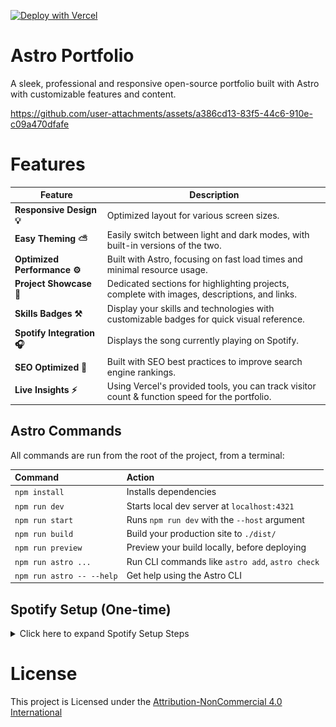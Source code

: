 [![Deploy with Vercel](https://vercel.com/button)](https://vercel.com/new/clone?repository-url=https%3A%2F%2Fgithub.com%2FShiawaseu%2FAstro-Portfolio&env=SPOTIFY_ENABLED,REDIS_PORT,REDIS_HOST,REDIS_PASSWORD,AUTHENTICATION_PASSWORD,SPOTIFY_CLIENT_ID,SPOTIFY_CLIENT_SECRET,SPOTIFY_REDIRECT_URI&envDescription=Environment%20variables%20for%20setting%20up%20the%20Spotify%20integration%20%7C%20If%20you%20won't%20use%20the%20feature%2C%20set%20SPOTIFY_ENABLED%20to%20%22false%22%20and%20discard%20the%20rest%20of%20the%20variables&envLink=https%3A%2F%2Fgithub.com%2FShiawaseu%2FAstro-Portfolio%2Fblob%2Fmain%2F.env.example&project-name=portfolio&repository-name=portfolio&demo-title=Portfolio%20Showcase&demo-description=A%20sleek%2C%20professional%20and%20responsive%20open-source%20portfolio%20built%20with%20Astro%20with%20customizable%20features%20and%20content.)

# Astro Portfolio

A sleek, professional and responsive open-source portfolio built with Astro with customizable features and content.

https://github.com/user-attachments/assets/a386cd13-83f5-44c6-910e-c09a470dfafe

# Features

| Feature               | Description                                                                                      |
|-----------------------|--------------------------------------------------------------------------------------------------|
| **Responsive Design 💡** | Optimized layout for various screen sizes. |
| **Easy Theming ⛅** | Easily switch between light and dark modes, with built-in versions of the two.      |
| **Optimized Performance ⚙️** | Built with Astro, focusing on fast load times and minimal resource usage.                      |
| **Project Showcase 📜**   | Dedicated sections for highlighting projects, complete with images, descriptions, and links.     |
| **Skills Badges ⚒️**      | Display your skills and technologies with customizable badges for quick visual reference.        |                     |
| **Spotify Integration 🎧**      | Displays the song currently playing on Spotify.        |                     |
| **SEO Optimized 🔰** | Built with SEO best practices to improve search engine rankings.                      |
| **Live Insights ⚡** | Using Vercel's provided tools, you can track visitor count & function speed for the portfolio.                      |


## Astro Commands

All commands are run from the root of the project, from a terminal:

| Command                   | Action                                           |
| :------------------------ | :----------------------------------------------- |
| `npm install`             | Installs dependencies                            |
| `npm run dev`             | Starts local dev server at `localhost:4321`      |
| `npm run start`           | Runs `npm run dev` with the `--host` argument    |
| `npm run build`           | Build your production site to `./dist/`          |
| `npm run preview`         | Preview your build locally, before deploying     |
| `npm run astro ...`       | Run CLI commands like `astro add`, `astro check` |
| `npm run astro -- --help` | Get help using the Astro CLI                     |


## Spotify Setup (One-time)

<details>
<summary>Click here to expand Spotify Setup Steps</summary>

### For every step here, insert all the information to your environment variables (check [here](/.env.example))

1 - Collect your Spotify Data
- https://developer.spotify.com/dashboard/create ![](/assets/spotify1.png) ![](/assets/spotify2.png)
  - Select "Web API" and make sure the redirect URI is your site (I.E: `https://mysite.com/api/spotify`) **You CAN provide a localhost and finish authentication in a development environment**
- Collect the **Client ID** & **Client Secret** ![](/assets/spotify3.png)

2 - Collect your Redis data (used for storing your access tokens along with refresh tokens)
- Create a new cache like so: ![](/assets/redis1.png)
  - Select `cache` & the rest is up to you

- Get your `host` / `port` / `password` from the dashboard: ![](/assets/redis2.png) ![](/assets/redis3.png)

3 - Authenticate your Spotify account
> At this point, you need your server running, whether it is locally or in production, make sure your redirect URI is matching in both the Spotify Dashboard & your environment variables.

- Navigate to `/api/spotify`
  - You will be prompted to log in to Spotify and then asked for permission to authorize the app you've created, accept.

- Once you have been redirected back, edit your URL as follows: ![](/assets/auth1.png) ![](/assets/auth2.png)
  - This extra step only exists to prevent unauthorized spotify linking to your portfolio
  - Once you have done that, you should be ready to go.

</details>

# License
This project is Licensed under the [Attribution-NonCommercial 4.0 International](https://creativecommons.org/licenses/by-nc/4.0/deed.en)